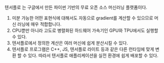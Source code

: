 텐서플로 는 구글에서 만든 파이썬 기반의 무료 오픈 소스 머신러닝 플랫폼이다. 
1. 미분 가능한 어떤 표현식에 대해서도 자동으로 gradient를 계산할 수 있으므로 머신 러닝에 매우 적합합니다.
2. CPU뿐만 아니라 고도로 병렬화된 하드웨어 가속기인 GPU와 TPU에서도 실행할 수 있다.
3. 텐서플로에서 정의한 계산은 여러 머신에 쉽게 분산시킬 수 있다.
4. 텐서플로 프로그램은 C++, JS, 텐서플로 라이트 등과 같은 다른 런타임에 맞게 변환 할 수 있다. 따라서 텐서플로 애플리케이션을 실전 환경에 쉽게 배포할 수 있다.

